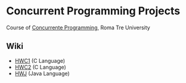 # Concurrent Programming Projects
Course of [Concurrente Programming](http://crescenzi.dia.uniroma3.it/didattica/aa2017-2018/PC/index.html), Roma Tre University

## Wiki
- [HWC1](https://github.com/alessandroiori/concurrent-programming/tree/master/hwc1) (C Language)
- [HWC2](https://github.com/alessandroiori/concurrent-programming/tree/master/hwc2) (C Language)
- [HWJ](https://github.com/alessandroiori/concurrent-programming/tree/master/hwj) (Java Language)

